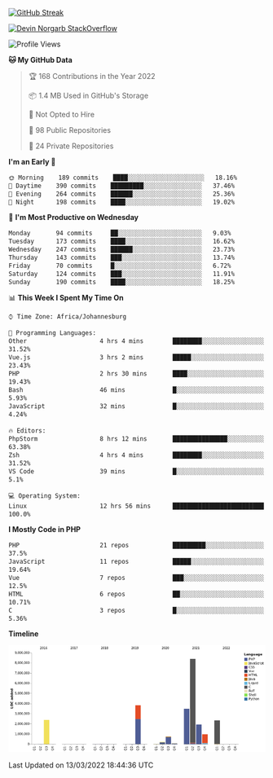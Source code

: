 
[![GitHub Streak](http://github-readme-streak-stats.herokuapp.com?user=DevinNorgarb&date_format=M%20j%5B%2C%20Y%5D)](https://git.io/streak-stats)


[![Devin Norgarb StackOverflow](https://github-readme-stackoverflow.vercel.app/?userID=4993755)](https://stackoverflow.com/users/4993755/devin-norgarb)

<!--START_SECTION:waka-->
![Profile Views](http://img.shields.io/badge/Profile%20Views-3-blue)

**🐱 My GitHub Data** 

> 🏆 168 Contributions in the Year 2022
 > 
> 📦 1.4 MB Used in GitHub's Storage 
 > 
> 🚫 Not Opted to Hire
 > 
> 📜 98 Public Repositories 
 > 
> 🔑 24 Private Repositories  
 > 
**I'm an Early 🐤** 

```text
🌞 Morning    189 commits    ████░░░░░░░░░░░░░░░░░░░░░   18.16% 
🌆 Daytime    390 commits    █████████░░░░░░░░░░░░░░░░   37.46% 
🌃 Evening    264 commits    ██████░░░░░░░░░░░░░░░░░░░   25.36% 
🌙 Night      198 commits    ████░░░░░░░░░░░░░░░░░░░░░   19.02%

```
📅 **I'm Most Productive on Wednesday** 

```text
Monday       94 commits     ██░░░░░░░░░░░░░░░░░░░░░░░   9.03% 
Tuesday      173 commits    ████░░░░░░░░░░░░░░░░░░░░░   16.62% 
Wednesday    247 commits    ██████░░░░░░░░░░░░░░░░░░░   23.73% 
Thursday     143 commits    ███░░░░░░░░░░░░░░░░░░░░░░   13.74% 
Friday       70 commits     █░░░░░░░░░░░░░░░░░░░░░░░░   6.72% 
Saturday     124 commits    ███░░░░░░░░░░░░░░░░░░░░░░   11.91% 
Sunday       190 commits    ████░░░░░░░░░░░░░░░░░░░░░   18.25%

```


📊 **This Week I Spent My Time On** 

```text
⌚︎ Time Zone: Africa/Johannesburg

💬 Programming Languages: 
Other                    4 hrs 4 mins        ████████░░░░░░░░░░░░░░░░░   31.52% 
Vue.js                   3 hrs 2 mins        █████░░░░░░░░░░░░░░░░░░░░   23.43% 
PHP                      2 hrs 30 mins       ████░░░░░░░░░░░░░░░░░░░░░   19.43% 
Bash                     46 mins             █░░░░░░░░░░░░░░░░░░░░░░░░   5.93% 
JavaScript               32 mins             █░░░░░░░░░░░░░░░░░░░░░░░░   4.24%

🔥 Editors: 
PhpStorm                 8 hrs 12 mins       ███████████████░░░░░░░░░░   63.38% 
Zsh                      4 hrs 4 mins        ████████░░░░░░░░░░░░░░░░░   31.52% 
VS Code                  39 mins             █░░░░░░░░░░░░░░░░░░░░░░░░   5.1%

💻 Operating System: 
Linux                    12 hrs 56 mins      █████████████████████████   100.0%

```

**I Mostly Code in PHP** 

```text
PHP                      21 repos            █████████░░░░░░░░░░░░░░░░   37.5% 
JavaScript               11 repos            █████░░░░░░░░░░░░░░░░░░░░   19.64% 
Vue                      7 repos             ███░░░░░░░░░░░░░░░░░░░░░░   12.5% 
HTML                     6 repos             ██░░░░░░░░░░░░░░░░░░░░░░░   10.71% 
C                        3 repos             █░░░░░░░░░░░░░░░░░░░░░░░░   5.36%

```


**Timeline**

![Chart not found](https://raw.githubusercontent.com/DevinNorgarb/DevinNorgarb/main/charts/bar_graph.png) 


 Last Updated on 13/03/2022 18:44:36 UTC
<!--END_SECTION:waka-->


